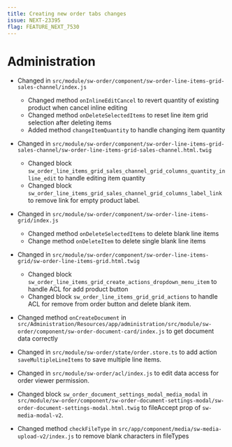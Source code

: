 ```yaml
---
title: Creating new order tabs changes
issue: NEXT-23395
flag: FEATURE_NEXT_7530
---
```

# Administration
* Changed in `src/module/sw-order/component/sw-order-line-items-grid-sales-channel/index.js`
  * Changed method `onInlineEditCancel` to revert quantity of existing product when cancel inline editing
  * Changed method `onDeleteSelectedItems` to reset line item grid selection after deleting items
  * Added method `changeItemQuantity` to handle changing item quantity

* Changed in `src/module/sw-order/component/sw-order-line-items-grid-sales-channel/sw-order-line-items-grid-sales-channel.html.twig`
  * Changed block `sw_order_line_items_grid_sales_channel_grid_columns_quantity_inline_edit` to handle editing item quantity
  * Changed block `sw_order_line_items_grid_sales_channel_grid_columns_label_link` to remove link for empty product label. 

* Changed in `src/module/sw-order/component/sw-order-line-items-grid/index.js`
  * Changed method `onDeleteSelectedItems` to delete blank line items
  * Change method `onDeleteItem` to delete single blank line items

* Changed in `src/module/sw-order/component/sw-order-line-items-grid/sw-order-line-items-grid.html.twig`
  * Changed block `sw_order_line_items_grid_create_actions_dropdown_menu_item` to handle ACL for add product button
  * Changed block `sw_order_line_items_grid_grid_actions` to handle ACL for remove from order button and delete blank item.
  
* Changed method `onCreateDocument` in `src/Administration/Resources/app/administration/src/module/sw-order/component/sw-order-document-card/index.js` to get document data correctly
* Changed in `src/module/sw-order/state/order.store.ts` to add action `saveMultipleLineItems` to save multiple line items.
* Changed in `src/module/sw-order/acl/index.js` to edit data access for order viewer permission.
* Changed block `sw_order_document_settings_modal_media_modal` in `src/module/sw-order/component/sw-order-document-settings-modal/sw-order-document-settings-modal.html.twig` to fileAccept prop of `sw-media-modal-v2`.
* Changed method `checkFileType` in `src/app/component/media/sw-media-upload-v2/index.js` to remove blank characters in fileTypes
